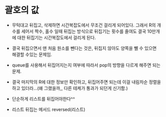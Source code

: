 # 괄호의 값

* 무턱대고 뒤집고, 삭제하면 시간복잡도에서 무조건 걸리게 되어있다.
그래서 R의 개수를 세어서 짝수, 홀수 일때 뒤집는 방식으로 뒤집기는 횟수를 줄여도 결국 10만개에 대한 뒤집기는 시간복잡도에서 걸리게 된다.

* 결국 뒤집으면서 맨 처음 원소를 뺀다는 것은, 뒤집지 않아도 양쪽을 뺄 수 있으면 해결할 수있는 문제임.
* queue를 사용해서 뒤집어지는지 여부에 따라서 pop의 방향을 다르게 해주면 되는 문제.

* 결국 마지막의 R에 대한 정보만 확인하고, 뒤집어주면 되는데
이걸 내림차순 정렬을 하고 있더라...(왜 그랬을까,, 다른 테케가 통과가 되던게 신기함.)
* 단순하게 리스트를 뒤집어야한다^^
* 리스트 뒤집는 메서드 reversed(리스트)
